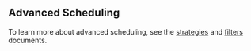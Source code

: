 <!--[metadata]>
+++
title = "Scheduling"
description = "Swarm: a Docker-native clustering system"
keywords = ["docker, swarm, clustering, scheduling"]
[menu.main]
identifier="swarm_sched"
parent="workw_swarm"
weight=80
+++
<![end-metadata]-->

## Advanced Scheduling

To learn more about advanced scheduling, see the [strategies](strategy.md) and
[filters](filter.md) documents.
